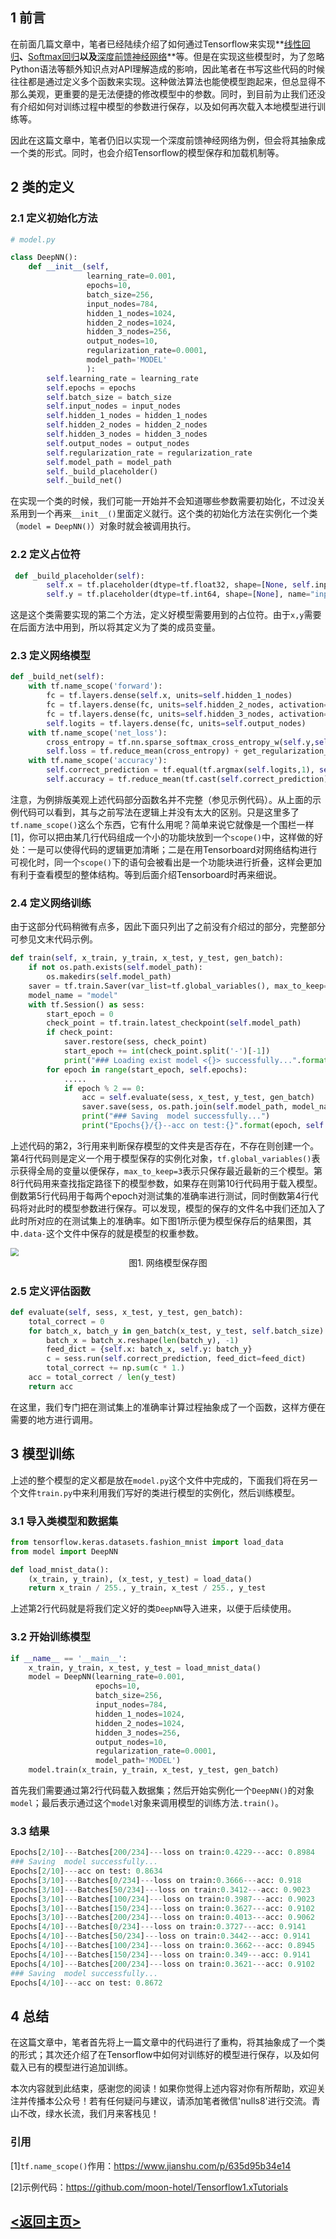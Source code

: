 ## 1 前言

在前面几篇文章中，笔者已经陆续介绍了如何通过Tensorflow来实现**[线性回归](../01_LinearRgression/02_LinearRegression.md)**、**[Softmax回归](../02_SoftmaxRegression/01_SoftmaxRegression.md)**以及**[深度前馈神经网络](../03_DeepForwardNN/01_DeepForwardNN.md)**等。但是在实现这些模型时，为了忽略Python语法等额外知识点对API理解造成的影响，因此笔者在书写这些代码的时候往往都是通过定义多个函数来实现。这种做法算法也能使模型跑起来，但总显得不那么美观，更重要的是无法便捷的修改模型中的参数。同时，到目前为止我们还没有介绍如何对训练过程中模型的参数进行保存，以及如何再次载入本地模型进行训练等。

因此在这篇文章中，笔者仍旧以实现一个深度前馈神经网络为例，但会将其抽象成一个类的形式。同时，也会介绍Tensorflow的模型保存和加载机制等。

## 2 类的定义

### 2.1 定义初始化方法

```python
# model.py

class DeepNN():
    def __init__(self,
                 learning_rate=0.001,
                 epochs=10,
                 batch_size=256,
                 input_nodes=784,
                 hidden_1_nodes=1024,
                 hidden_2_nodes=1024,
                 hidden_3_nodes=256,
                 output_nodes=10,
                 regularization_rate=0.0001,
                 model_path='MODEL'
                 ):
        self.learning_rate = learning_rate
        self.epochs = epochs
        self.batch_size = batch_size
        self.input_nodes = input_nodes
        self.hidden_1_nodes = hidden_1_nodes
        self.hidden_2_nodes = hidden_2_nodes
        self.hidden_3_nodes = hidden_3_nodes
        self.output_nodes = output_nodes
        self.regularization_rate = regularization_rate
        self.model_path = model_path
        self._build_placeholder()
        self._build_net()
```

在实现一个类的时候，我们可能一开始并不会知道哪些参数需要初始化，不过没关系用到一个再来`__init__()`里面定义就行。这个类的初始化方法在实例化一个类（`model = DeepNN()`）对象时就会被调用执行。

### 2.2 定义占位符

```python
 def _build_placeholder(self):
        self.x = tf.placeholder(dtype=tf.float32, shape=[None, self.input_nodes], 			name='input_x')
        self.y = tf.placeholder(dtype=tf.int64, shape=[None], name="input_y")
```

这是这个类需要实现的第二个方法，定义好模型需要用到的占位符。由于`x,y`需要在后面方法中用到，所以将其定义为了类的成员变量。

### 2.3 定义网络模型

```python
def _build_net(self):
    with tf.name_scope('forward'):
        fc = tf.layers.dense(self.x, units=self.hidden_1_nodes)
        fc = tf.layers.dense(fc, units=self.hidden_2_nodes, activation=tf.nn.relu)
        fc = tf.layers.dense(fc, units=self.hidden_3_nodes, activation=tf.nn.relu)
        self.logits = tf.layers.dense(fc, units=self.output_nodes)
	with tf.name_scope('net_loss'):
        cross_entropy = tf.nn.sparse_softmax_cross_entropy_w(self.y,self.logits)
        self.loss = tf.reduce_mean(cross_entropy) + get_regularization_loss()
	with tf.name_scope('accuracy'):
        self.correct_prediction = tf.equal(tf.argmax(self.logits,1), self.y)
        self.accuracy = tf.reduce_mean(tf.cast(self.correct_prediction))

```

注意，为例排版美观上述代码部分函数名并不完整（参见示例代码）。从上面的示例代码可以看到，其与之前写法在逻辑上并没有太大的区别。只是这里多了`tf.name_scope()`这么个东西，它有什么用呢？简单来说它就像是一个围栏一样[1]，你可以把由某几行代码组成一个小的功能块放到一个`scope()`中，这样做的好处：一是可以使得代码的逻辑更加清晰；二是在用Tensorboard对网络结构进行可视化时，同一个`scope()`下的语句会被看出是一个功能块进行折叠，这样会更加有利于查看模型的整体结构。等到后面介绍Tensorboard时再来细说。

### 2.4 定义网络训练

由于这部分代码稍微有点多，因此下面只列出了之前没有介绍过的部分，完整部分可参见文末代码示例。

```python
def train(self, x_train, y_train, x_test, y_test, gen_batch):
    if not os.path.exists(self.model_path):
        os.makedirs(self.model_path)
    saver = tf.train.Saver(var_list=tf.global_variables(), max_to_keep=3)
    model_name = "model"
    with tf.Session() as sess:
        start_epoch = 0
        check_point = tf.train.latest_checkpoint(self.model_path)
        if check_point:
            saver.restore(sess, check_point)
            start_epoch += int(check_point.split('-')[-1])
            print("### Loading exist model <{}> successfully...".format(check_point))
        for epoch in range(start_epoch, self.epochs):
            .....
            if epoch % 2 == 0:
                acc = self.evaluate(sess, x_test, y_test, gen_batch)
                saver.save(sess, os.path.join(self.model_path, model_name + 		                   "_{}".format(acc)),global_step=epoch, write_meta_graph=False)
                print("### Saving  model successfully...")
                print("Epochs{}/{}--acc on test:{}".format(epoch, self.epochs, acc))
```

上述代码的第2，3行用来判断保存模型的文件夹是否存在，不存在则创建一个。第4行代码则是定义一个用于模型保存的实例化对象，`tf.global_variables()`表示获得全局的变量以便保存，`max_to_keep=3`表示只保存最近最新的三个模型。第8行代码用来查找指定路径下的模型参数，如果存在则第10行代码用于载入模型。倒数第5行代码用于每两个epoch对测试集的准确率进行测试，同时倒数第4行代码将对此时的模型参数进行保存。可以发现，模型的保存的文件名中我们还加入了此时所对应的在测试集上的准确率。如下图1所示便为模型保存后的结果图，其中`.data-`这个文件中保存的就是模型的权重参数。

<img src="https://moonhotel.oss-cn-shanghai.aliyuncs.com/images/000142.png" style="zoom:80%;" />

<center>
    图1. 网络模型保存图
</center>


### 2.5 定义评估函数

```python
def evaluate(self, sess, x_test, y_test, gen_batch):
    total_correct = 0
    for batch_x, batch_y in gen_batch(x_test, y_test, self.batch_size):
        batch_x = batch_x.reshape(len(batch_y), -1)
        feed_dict = {self.x: batch_x, self.y: batch_y}
        c = sess.run(self.correct_prediction, feed_dict=feed_dict)
        total_correct += np.sum(c * 1.)
    acc = total_correct / len(y_test)
    return acc
```

在这里，我们专门把在测试集上的准确率计算过程抽象成了一个函数，这样方便在需要的地方进行调用。

## 3 模型训练

上述的整个模型的定义都是放在`model.py`这个文件中完成的，下面我们将在另一个文件`train.py`中来利用我们写好的类进行模型的实例化，然后训练模型。

### 3.1 导入类模型和数据集

```python
from tensorflow.keras.datasets.fashion_mnist import load_data
from model import DeepNN

def load_mnist_data():
    (x_train, y_train), (x_test, y_test) = load_data()
    return x_train / 255., y_train, x_test / 255., y_test
```

上述第2行代码就是将我们定义好的类`DeepNN`导入进来，以便于后续使用。

### 3.2 开始训练模型

```python
if __name__ == '__main__':
    x_train, y_train, x_test, y_test = load_mnist_data()
    model = DeepNN(learning_rate=0.001,
                   epochs=10,
                   batch_size=256,
                   input_nodes=784,
                   hidden_1_nodes=1024,
                   hidden_2_nodes=1024,
                   hidden_3_nodes=256,
                   output_nodes=10,
                   regularization_rate=0.0001,
                   model_path='MODEL')
    model.train(x_train, y_train, x_test, y_test, gen_batch)
```

首先我们需要通过第2行代码载入数据集；然后开始实例化一个`DeepNN()`的对象`model`；最后表示通过这个`model`对象来调用模型的训练方法`.train()`。

### 3.3 结果

```python
Epochs[2/10]---Batches[200/234]---loss on train:0.4229---acc: 0.8984
### Saving  model successfully...
Epochs[2/10]---acc on test: 0.8634
Epochs[3/10]---Batches[0/234]---loss on train:0.3666---acc: 0.918
Epochs[3/10]---Batches[50/234]---loss on train:0.3412---acc: 0.9023
Epochs[3/10]---Batches[100/234]---loss on train:0.3987---acc: 0.9023
Epochs[3/10]---Batches[150/234]---loss on train:0.3627---acc: 0.9102
Epochs[3/10]---Batches[200/234]---loss on train:0.4013---acc: 0.9062
Epochs[4/10]---Batches[0/234]---loss on train:0.3727---acc: 0.9141
Epochs[4/10]---Batches[50/234]---loss on train:0.3442---acc: 0.9141
Epochs[4/10]---Batches[100/234]---loss on train:0.3662---acc: 0.8945
Epochs[4/10]---Batches[150/234]---loss on train:0.349---acc: 0.9141
Epochs[4/10]---Batches[200/234]---loss on train:0.3621---acc: 0.9102
### Saving  model successfully...
Epochs[4/10]---acc on test: 0.8672
```

## 4 总结

在这篇文章中，笔者首先将上一篇文章中的代码进行了重构，将其抽象成了一个类的形式；其次还介绍了在Tensorflow中如何对训练好的模型进行保存，以及如何载入已有的模型进行追加训练。

本次内容就到此结束，感谢您的阅读！如果你觉得上述内容对你有所帮助，欢迎关注并传播本公众号！若有任何疑问与建议，请添加笔者微信'nulls8'进行交流。青山不改，绿水长流，我们月来客栈见！

### 引用

[1]`tf.name_scope()`作用：https://www.jianshu.com/p/635d95b34e14

[2]示例代码：https://github.com/moon-hotel/Tensorflow1.xTutorials





## [<返回主页>](../README.md)